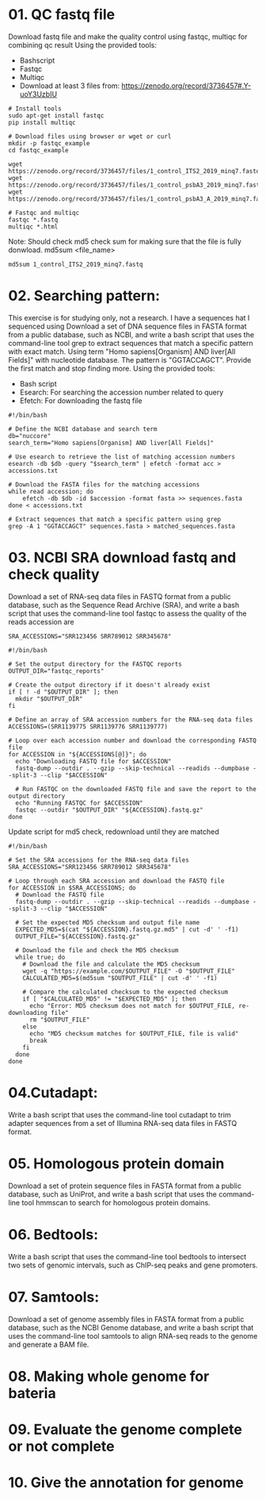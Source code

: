 # 01. QC fastq file
Download fastq file and make the quality control using fastqc, multiqc for combining qc result
Using the provided tools:  
+ Bashscript
+ Fastqc
+ Multiqc
+ Download at least 3 files from: https://zenodo.org/record/3736457#.Y-uoY3UzbIU

```
# Install tools 
sudo apt-get install fastqc
pip install multiqc

# Download files using browser or wget or curl
mkdir -p fastqc_example
cd fastqc_example

wget https://zenodo.org/record/3736457/files/1_control_ITS2_2019_minq7.fastq
wget https://zenodo.org/record/3736457/files/1_control_psbA3_2019_minq7.fastq
wget https://zenodo.org/record/3736457/files/1_control_psbA3_A_2019_minq7.fastq

# Fastqc and multiqc
fastqc *.fastq
multiqc *.html
```
Note: Should check md5 check sum for making sure that the file is fully donwload.
md5sum <file_name>
```
md5sum 1_control_ITS2_2019_minq7.fastq
```

# 02. Searching pattern: 
This exercise is for studying only, not a research.
I have a sequences hat I sequenced using Download a set of DNA sequence files in FASTA format from a public database, such as NCBI, and write a bash script 
that uses the command-line tool grep to extract sequences that match a specific pattern with exact match. Using term "Homo sapiens[Organism] AND liver[All Fields]" with 
nucleotide database. The pattern is "GGTACCAGCT". Provide the first match and stop finding more.
Using the provided tools:  
+ Bash script  
+ Esearch: For searching the accession number related to query
+ Efetch: For downloading the fastq file 

```
#!/bin/bash

# Define the NCBI database and search term
db="nuccore"
search_term="Homo sapiens[Organism] AND liver[All Fields]"

# Use esearch to retrieve the list of matching accession numbers
esearch -db $db -query "$search_term" | efetch -format acc > accessions.txt

# Download the FASTA files for the matching accessions
while read accession; do
    efetch -db $db -id $accession -format fasta >> sequences.fasta
done < accessions.txt

# Extract sequences that match a specific pattern using grep
grep -A 1 "GGTACCAGCT" sequences.fasta > matched_sequences.fasta
```
# 03. NCBI SRA download fastq and check quality 
Download a set of RNA-seq data files in FASTQ format from a public database, such as the Sequence Read Archive (SRA), and write a bash script that uses the command-line tool fastqc to assess the quality of the reads 
accession are 
```
SRA_ACCESSIONS="SRR123456 SRR789012 SRR345678"
```

```
#!/bin/bash

# Set the output directory for the FASTQC reports
OUTPUT_DIR="fastqc_reports"

# Create the output directory if it doesn't already exist
if [ ! -d "$OUTPUT_DIR" ]; then
  mkdir "$OUTPUT_DIR"
fi

# Define an array of SRA accession numbers for the RNA-seq data files
ACCESSIONS=(SRR1139775 SRR1139776 SRR1139777)

# Loop over each accession number and download the corresponding FASTQ file
for ACCESSION in "${ACCESSIONS[@]}"; do
  echo "Downloading FASTQ file for $ACCESSION"
  fastq-dump --outdir . --gzip --skip-technical --readids --dumpbase --split-3 --clip "$ACCESSION"
  
  # Run FASTQC on the downloaded FASTQ file and save the report to the output directory
  echo "Running FASTQC for $ACCESSION"
  fastqc --outdir "$OUTPUT_DIR" "${ACCESSION}.fastq.gz"
done
```
Update script for md5 check, redownload until they are matched
```
#!/bin/bash

# Set the SRA accessions for the RNA-seq data files
SRA_ACCESSIONS="SRR123456 SRR789012 SRR345678"

# Loop through each SRA accession and download the FASTQ file
for ACCESSION in $SRA_ACCESSIONS; do
  # Download the FASTQ file
  fastq-dump --outdir . --gzip --skip-technical --readids --dumpbase --split-3 --clip "$ACCESSION"

  # Set the expected MD5 checksum and output file name
  EXPECTED_MD5=$(cat "${ACCESSION}.fastq.gz.md5" | cut -d' ' -f1)
  OUTPUT_FILE="${ACCESSION}.fastq.gz"

  # Download the file and check the MD5 checksum
  while true; do
    # Download the file and calculate the MD5 checksum
    wget -q "https://example.com/$OUTPUT_FILE" -O "$OUTPUT_FILE"
    CALCULATED_MD5=$(md5sum "$OUTPUT_FILE" | cut -d' ' -f1)

    # Compare the calculated checksum to the expected checksum
    if [ "$CALCULATED_MD5" != "$EXPECTED_MD5" ]; then
      echo "Error: MD5 checksum does not match for $OUTPUT_FILE, re-downloading file"
      rm "$OUTPUT_FILE"
    else
      echo "MD5 checksum matches for $OUTPUT_FILE, file is valid"
      break
    fi
  done
done
```
# 04.Cutadapt:
Write a bash script that uses the command-line tool cutadapt to trim adapter sequences from a set of Illumina RNA-seq data files in FASTQ format.

# 05. Homologous protein domain
Download a set of protein sequence files in FASTA format from a public database, such as UniProt, and write a bash script that uses the command-line tool hmmscan to search for homologous protein domains.
# 06. Bedtools:
Write a bash script that uses the command-line tool bedtools to intersect two sets of genomic intervals, such as ChIP-seq peaks and gene promoters.
# 07. Samtools:
Download a set of genome assembly files in FASTA format from a public database, such as the NCBI Genome database, and write a bash script that uses the command-line tool samtools to align RNA-seq reads to the genome and generate a BAM file.
# 08. Making whole genome for bateria

# 09. Evaluate the genome complete or not complete

# 10. Give the annotation for genome
